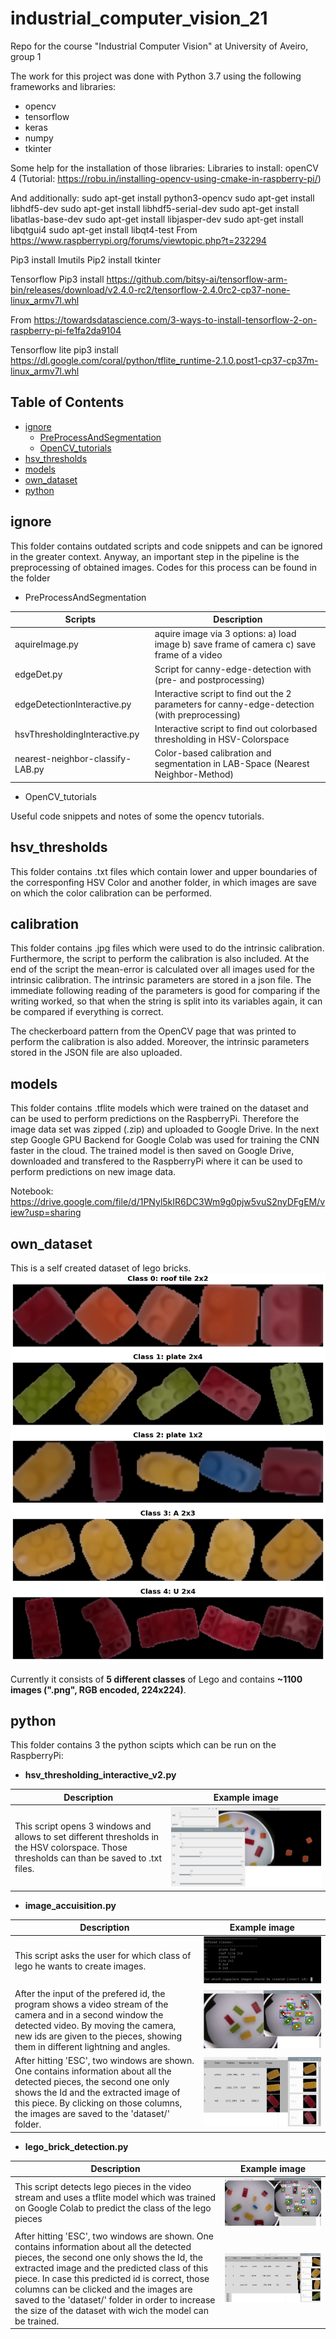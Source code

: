 # industrial_computer_vision_21
Repo for the course "Industrial Computer Vision" at University of Aveiro, group 1

The work for this project was done with Python 3.7 using the following frameworks and libraries: 
- opencv
- tensorflow
- keras
- numpy
- tkinter

Some help for the installation of those libraries:
Libraries to install: 
openCV 4 (Tutorial: https://robu.in/installing-opencv-using-cmake-in-raspberry-pi/)

And additionally: 
sudo apt-get install python3-opencv
sudo apt-get install libhdf5-dev
sudo apt-get install libhdf5-serial-dev
sudo apt-get install libatlas-base-dev
sudo apt-get install libjasper-dev 
sudo apt-get install libqtgui4 
sudo apt-get install libqt4-test
From <https://www.raspberrypi.org/forums/viewtopic.php?t=232294> 


Pip3 install Imutils
Pip2 install tkinter

Tensorflow 
Pip3 install https://github.com/bitsy-ai/tensorflow-arm-bin/releases/download/v2.4.0-rc2/tensorflow-2.4.0rc2-cp37-none-linux_armv7l.whl

From <https://towardsdatascience.com/3-ways-to-install-tensorflow-2-on-raspberry-pi-fe1fa2da9104> 


Tensorflow lite
pip3 install https://dl.google.com/coral/python/tflite_runtime-2.1.0.post1-cp37-cp37m-linux_armv7l.whl


## Table of Contents  
- [ignore](#ignore)
  - [PreProcessAndSegmentation](#PreProcessAndSegmentation)
  - [OpenCV_tutorials](#OpenCV_tutorials)
- [hsv_thresholds](#hsv_thresholds)
- [models](#models)
- [own_dataset](#own_dataset)
- [python](#python)



<a name="ignore"/>
<a name="PreProcessAndSegmentation"/>
<a name="OpenCV_tutorials"/>
<a name="hsv_thresholds"/>
<a name="models"/>
<a name="own_dataset"/>
<a name="python"/>


## ignore
This folder contains outdated scripts and code snippets and can be ignored in the greater context.
Anyway, an important step in the pipeline is the preprocessing of obtained images. Codes for this process can be found in the folder

- PreProcessAndSegmentation

Scripts | Description
-------|-----------------------------------
aquireImage.py   | aquire image via 3 options: a) load image b) save frame of camera c) save frame of a video
edgeDet.py   | Script for canny-edge-detection with (pre- and postprocessing)
edgeDetectionInteractive.py   | Interactive script to find out the 2 parameters for canny-edge-detection (with preprocessing)
hsvThresholdingInteractive.py   | Interactive script to find out colorbased thresholding in HSV-Colorspace
nearest-neighbor-classify-LAB.py   | Color-based calibration and segmentation in LAB-Space (Nearest Neighbor-Method)

- OpenCV_tutorials

Useful code snippets and notes of some the opencv tutorials.

## hsv_thresholds
This folder contains .txt files which contain lower and upper boundaries of the corresponfing HSV Color and another folder, in which images are save on which the color calibration can be performed.

## calibration
This folder contains .jpg files which were used to do the intrinsic calibration. Furthermore, the script to perform the calibration is also included.
At the end of the script the mean-error is calculated over all images used for the intrinsic calibration.
The intrinsic parameters are stored in a json file. 
The immediate following reading of the parameters is good for comparing if the writing worked, so that when the string is split into its variables again, it can be compared if everything is correct.

The checkerboard pattern from the OpenCV page that was printed to perform the calibration is also added.
Moreover, the intrinsic parameters stored in the JSON file are also uploaded.

## models
This folder contains .tflite models which were trained on the dataset and can be used to perform predictions on the RaspberryPi.
Therefore the image data set was zipped (.zip) and uploaded to Google Drive. In the next step Google GPU Backend for Google Colab was used for training the CNN faster in the cloud.
The trained model is then saved on Google Drive, downloaded and transfered to the RaspberryPi where it can be used to perform predictions on new image data.

Notebook: https://drive.google.com/file/d/1PNyl5kIR6DC3Wm9g0pjw5vuS2nyDFgEM/view?usp=sharing 

## own_dataset
This is a self created dataset of lego bricks. 
![](images/data.png) 

Currently it consists of **5 different classes** of Lego and contains **~1100 images (".png", RGB encoded, 224x224)**.


## python
This folder contains 3 the python scipts which can be run on the RaspberryPi:

- **hsv_thresholding_interactive_v2.py**

Description | Example image
-------|-----------------------------------
This script opens 3 windows and allows to set different thresholds in the HSV colorspace. Those thresholds can than be saved to .txt files.   | ![](images/hsv_thresholding_interactive.jpg) 



- **image_accuisition.py**

Description | Example image
-------|-----------------------------------
This script asks the user for which class of lego he wants to create images.   | ![](images/acquire_images_console.jpg)
After the input of the prefered id, the program shows a video stream of the camera and in a second window the detected video. By moving the camera, new ids are given to the pieces, showing them in different lightning and angles.   |  ![](images/acquire_images_detection.jpg)
After hitting 'ESC', two windows are shown. One contains information about all the detected pieces, the second one only shows the Id and the extracted image of this piece. By clicking on those columns, the images are saved to the 'dataset/<id>' folder.   |  ![](images/overview_and_save.jpg)

- **lego_brick_detection.py**
  
 Description | Example image
-------|-----------------------------------
This script detects lego pieces in the video stream and uses a tflite model which was trained on Google Colab to predict the class of the lego pieces   | ![](images/detection_and_classification.jpg)
  After hitting 'ESC', two windows are shown. One contains information about all the detected pieces, the second one only shows the Id, the extracted image and the predicted class of this piece. In case this predicted id is correct, those columns can be clicked and the images are saved to the 'dataset/<id>' folder in order to increase the size of the dataset with wich the model can be trained.   |  ![](images/final_overview.jpg)


